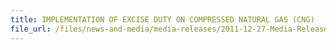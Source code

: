 ```yaml
---
title: IMPLEMENTATION OF EXCISE DUTY ON COMPRESSED NATURAL GAS (CNG)
file_url: /files/news-and-media/media-releases/2011-12-27-Media-Release.pdf
---
```

